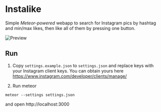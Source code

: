 # Instalike

Simple *Meteor-powered* webapp to search for Instagram pics by hashtag and min/max likes, then like all of them by pressing one button.

![Preview](https://cloud.githubusercontent.com/assets/574210/12422147/55375768-bebd-11e5-9706-61f90c0d807d.png)

## Run

1. Copy `settings.example.json` to `settings.json` and replace keys with your Instagram client keys. You can obtain yours here https://www.instagram.com/developer/clients/manage/

2. Run meteor

```
meteor --settings settings.json
```

and open http://localhost:3000
